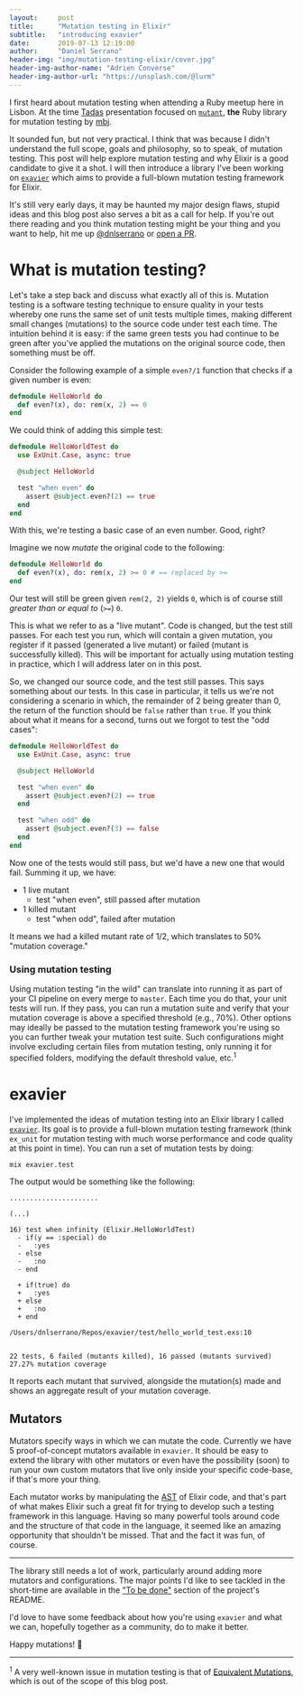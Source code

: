 ```yaml
---
layout:     post
title:      "Mutation testing in Elixir"
subtitle:   "introducing exavier"
date:       2019-07-13 12:19:00
author:     "Daniel Serrano"
header-img: "img/mutation-testing-elixir/cover.jpg"
header-img-author-name: "Adrien Converse"
header-img-author-url: "https://unsplash.com/@lurm"
---
```


I first heard about mutation testing when attending a Ruby meetup here in Lisbon. At the time [Tadas](https://twitter.com/tadassce) presentation focused on [`mutant`](https://github.com/mbj/mutant), **the** Ruby library for mutation testing by [mbj](https://twitter.com/_m_b_j_).

It sounded fun, but not very practical. I think that was because I didn't understand the full scope, goals and philosophy, so to speak, of mutation testing. This post will help explore mutation testing and why Elixir is a good candidate to give it a shot. I will then introduce a library I've been working on [`exavier`](https://github.com/dnlserano/exavier) which aims to provide a full-blown mutation testing framework for Elixir.

It's still very early days, it may be haunted my major design flaws, stupid ideas and this blog post also serves a bit as a call for help. If you're out there reading and you think mutation testing might be your thing and you want to help, hit me up [@dnlserrano](https://twitter.com/dnlserrano) or [open a PR](https://github.com/dnlserrano/exavier).

# What is mutation testing?

Let's take a step back and discuss what exactly all of this is. Mutation testing is a software testing technique to ensure quality in your tests whereby one runs the same set of unit tests multiple times, making different small changes (mutations) to the source code under test each time. The intuition behind it is easy: if the same green tests you had continue to be green after you've applied the mutations on the original source code, then something must be off.

Consider the following example of a simple `even?/1` function that checks if a given number is even:

```elixir
defmodule HelloWorld do
  def even?(x), do: rem(x, 2) == 0
end
```

We could think of adding this simple test:

```elixir
defmodule HelloWorldTest do
  use ExUnit.Case, async: true

  @subject HelloWorld

  test "when even" do
    assert @subject.even?(2) == true
  end
end
```

With this, we're testing a basic case of an even number. Good, right?

Imagine we now _mutate_ the original code to the following:

```elixir
defmodule HelloWorld do
  def even?(x), do: rem(x, 2) >= 0 # == replaced by >=
end
```

Our test will still be green given `rem(2, 2)` yields `0`, which is of course still _greater than or equal to_ (`>=`) `0`.

This is what we refer to as a "live mutant". Code is changed, but the test still passes. For each test you run, which will contain a given mutation, you register if it passed (generated a live mutant) or failed (mutant is successfully killed). This will be important for actually using mutation testing in practice, which I will address later on in this post.

So, we changed our source code, and the test still passes. This says something about our tests. In this case in particular, it tells us we're not considering a scenario in which, the remainder of 2 being greater than 0, the return of the function should be `false` rather than `true`. If you think about what it means for a second, turns out we forgot to test the "odd cases":

```elixir
defmodule HelloWorldTest do
  use ExUnit.Case, async: true

  @subject HelloWorld

  test "when even" do
    assert @subject.even?(2) == true
  end

  test "when odd" do
    assert @subject.even?(3) == false
  end
end
```

Now one of the tests would still pass, but we'd have a new one that would fail. Summing it up, we have:

- 1 live mutant
    - test "when even", still passed after mutation
- 1 killed mutant
    - test "when odd", failed after mutation

It means we had a killed mutant rate of 1/2, which translates to 50% "mutation coverage."

### Using mutation testing

Using mutation testing "in the wild" can translate into running it as part of your CI pipeline on every merge to `master`. Each time you do that, your unit tests will run. If they pass, you can run a mutation suite and verify that your mutation coverage is above a specified threshold (e.g., 70%). Other options may ideally be passed to the mutation testing framework you're using so you can further tweak your mutation test suite. Such configurations might involve excluding certain files from mutation testing, only running it for specified folders, modifying the default threshold value, etc.<sup>1</sup>

# exavier

I've implemented the ideas of mutation testing into an Elixir library I called [`exavier`](https://github.com/dnlserrano/exavier). Its goal is to provide a full-blown mutation testing framework (think `ex_unit` for mutation testing with much worse performance and code quality at this point in time). You can run a set of mutation tests by doing:

`mix exavier.test`

The output would be something like the following:

```
......................

(...)

16) test when infinity (Elixir.HelloWorldTest)
  - if(y == :special) do
  -   :yes
  - else
  -   :no
  - end

  + if(true) do
  +   :yes
  + else
  +   :no
  + end

/Users/dnlserrano/Repos/exavier/test/hello_world_test.exs:10


22 tests, 6 failed (mutants killed), 16 passed (mutants survived)
27.27% mutation coverage
```

It reports each mutant that survived, alongside the mutation(s) made and shows an aggregate result of your mutation coverage.

## Mutators

Mutators specify ways in which we can mutate the code. Currently we have 5 proof-of-concept mutators available in `exavier`. It should be easy to extend the library with other mutators or even have the possibility (soon) to run your own custom mutators that live only inside your specific code-base, if that's more your thing.

Each mutator works by manipulating the [AST](https://en.wikipedia.org/wiki/Abstract_syntax_tree) of Elixir code, and that's part of what makes Elixir such a great fit for trying to develop such a testing framework in this language. Having so many powerful tools around code and the structure of that code in the language, it seemed like an amazing opportunity that shouldn't be missed. That and the fact it was fun, of course.

---

The library still needs a lot of work, particularly around adding more mutators and configurations. The major points I'd like to see tackled in the short-time are available in the ["To be done"](https://github.com/dnlserrano/exavier#to-be-done) section of the project's README.

I'd love to have some feedback about how you're using `exavier` and what we can, hopefully together as a community, do to make it better.

Happy mutations! 🖖

---

<sup>1</sup> A very well-known issue in mutation testing is that of [Equivalent Mutations](http://pitest.org/quickstart/basic_concepts/#equivalent-mutations), which is out of the scope of this blog post.
